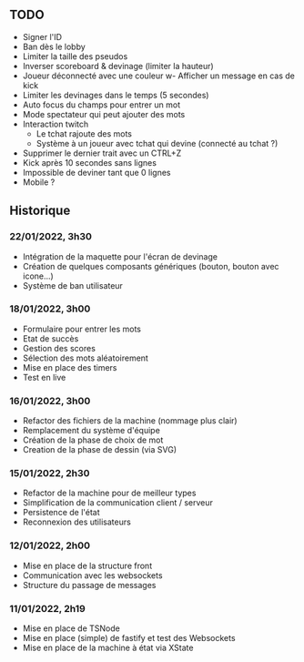 ## TODO

- Signer l'ID
- Ban dès le lobby
- Limiter la taille des pseudos
- Inverser scoreboard & devinage (limiter la hauteur)
- Joueur déconnecté avec une couleur
w- Afficher un message en cas de kick
- Limiter les devinages dans le temps (5 secondes)
- Auto focus du champs pour entrer un mot
- Mode spectateur qui peut ajouter des mots
- Interaction twitch
  - Le tchat rajoute des mots
  - Système à un joueur avec tchat qui devine (connecté au tchat ?)
- Supprimer le dernier trait avec un CTRL+Z
- Kick après 10 secondes sans lignes
- Impossible de deviner tant que 0 lignes
- Mobile ?

## Historique

### 22/01/2022, 3h30

- Intégration de la maquette pour l'écran de devinage
- Création de quelques composants génériques (bouton, bouton avec icone...)
- Système de ban utilisateur

### 18/01/2022, 3h00

- Formulaire pour entrer les mots
- Etat de succès 
- Gestion des scores
- Sélection des mots aléatoirement
- Mise en place des timers
- Test en live

### 16/01/2022, 3h00

- Refactor des fichiers de la machine (nommage plus clair)
- Remplacement du système d'équipe
- Création de la phase de choix de mot
- Creation de la phase de dessin (via SVG)

### 15/01/2022, 2h30

- Refactor de la machine pour de meilleur types
- Simplification de la communication client / serveur
- Persistence de l'état
- Reconnexion des utilisateurs

### 12/01/2022, 2h00

- Mise en place de la structure front
- Communication avec les websockets
- Structure du passage de messages

### 11/01/2022, 2h19

- Mise en place de TSNode
- Mise en place (simple) de fastify et test des Websockets
- Mise en place de la machine à état via XState
